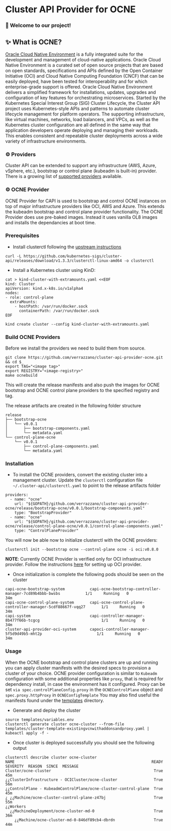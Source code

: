 
# Cluster API Provider for OCNE

### 👋 Welcome to our project! 

## ✨ What is OCNE?

[Oracle Cloud Native Environment](https://docs.oracle.com/en/operating-systems/olcne/) is a fully integrated suite for the development and management of cloud-native applications. Oracle Cloud Native Environment is a curated set of open source projects that are based on open standards, specifications and APIs defined by the Open Container Initiative (OCI) and Cloud Native Computing Foundation (CNCF) that can be easily deployed, have been tested for interoperability and for which enterprise-grade support is offered. Oracle Cloud Native Environment delivers a simplified framework for installations, updates, upgrades and configuration of key features for orchestrating microservices.
Started by the Kubernetes Special Interest Group (SIG) Cluster Lifecycle, the Cluster API project uses Kubernetes-style APIs and patterns to automate cluster lifecycle management for platform operators. The supporting infrastructure, like virtual machines, networks, load balancers, and VPCs, as well as the Kubernetes cluster configuration are all defined in the same way that application developers operate deploying and managing their workloads. This enables consistent and repeatable cluster deployments across a wide variety of infrastructure environments.

### ⚙️ Providers

Cluster API can be extended to support any infrastructure (AWS, Azure, vSphere, etc.), bootstrap or control plane (kubeadm is built-in) provider. There is a growing list of [supported providers](https://cluster-api.sigs.k8s.io/reference/providers.html) available.

### ⚙️ OCNE Provider

OCNE Provider for CAPI is used to bootstrap and control OCNE instances on top of major infrastructure providers like OCI, AWS and Azure. This extends the kubeadm bootstrap and  control plane provider functionality.
The OCNE Provider does use pre-baked images. Instead it uses vanilla OL8 images and installs the dependancies at boot time. 

### Prerequisites

* Install clusterctl following the [upstream instructions](https://cluster-api.sigs.k8s.io/user/quick-start.html#install-clusterctl)
```
curl -L https://github.com/kubernetes-sigs/cluster-api/releases/download/v1.3.3/clusterctl-linux-amd64 -o clusterctl
```

* Install a Kubernetes cluster using KinD:
```
cat > kind-cluster-with-extramounts.yaml <<EOF
kind: Cluster
apiVersion: kind.x-k8s.io/v1alpha4
nodes:
- role: control-plane
  extraMounts:
    - hostPath: /var/run/docker.sock
      containerPath: /var/run/docker.sock
EOF

kind create cluster --config kind-cluster-with-extramounts.yaml
```

### Build OCNE Providers

Before we install the providers we need to build them from source. 

```shell
git clone https://github.com/verrazzano/cluster-api-provider-ocne.git && cd $_
export TAG="<image tag>"
export REGISTRY="<image-registry>"
make ocnebuild
```

This will create the release manifests and also push the images for OCNE bootstrap and OCNE control plane providers to the specified registry and tag. 

The release artifacts are created in the following folder structure 

```shell
release
├── bootstrap-ocne
│   └── v0.0.1
│       ├── bootstrap-components.yaml
│       └── metadata.yaml
└── control-plane-ocne
    └── v0.0.1
        ├── control-plane-components.yaml
        └── metadata.yaml
```

### Installation

* To install the OCNE providers, convert the existing cluster into a management cluster. Update the `clusterctl` configuration file `~/.cluster-api/clusterctl.yaml` to point to the release artifacts folder

```shell
providers:
  - name: "ocne"
    url: "${GOPATH}/github.com/verrazzano/cluster-api-provider-ocne/release/bootstrap-ocne/v0.0.1/bootstrap-components.yaml"
    type: "BootstrapProvider"
  - name: "ocne"
    url: "${GOPATH}/github.com/verrazzano/cluster-api-provider-ocne/release/control-plane-ocne/v0.0.1/control-plane-components.yaml"
    type: "ControlPlaneProvider"
```

You will now be able now to initialize clusterctl with the OCNE providers:

```
clusterctl init --bootstrap ocne --control-plane ocne -i oci:v0.8.0
```

**NOTE**: Currently OCNE Provider is verified only for OCI infrastructure provider. Follow the instructions [here](https://oracle.github.io/cluster-api-provider-oci/gs/install-cluster-api.html) for setting up OCI provider.

* Once initialization is complete the following pods should be seen on the cluster 
```shell
capi-ocne-bootstrap-system           capi-ocne-bootstrap-controller-manager-7cd89b4bbb-bwsbs           1/1     Running   0              34m
capi-ocne-control-plane-system       capi-ocne-control-plane-controller-manager-5cdf88667f-vqq27       1/1     Running   0              34m
capi-system                          capi-controller-manager-8b477f66b-tcgcg                           1/1     Running   0              34m
cluster-api-provider-oci-system      capoci-controller-manager-5f5d9d49b5-mht2p                        1/1     Running   0              34m
```

### Usage 

When the OCNE bootstrap and control plane clusters are up and running you can apply cluster manifests with the desired specs  to provision a cluster of your choice.
OCNE provider configuration is similar to `Kubeadm` configuration with some additional properties like `proxy`, that is required for dependency install, in case the environment has it configured. Proxy can be set ```via spec.controlPlaneConfig.proxy``` in the `OCNEControlPlane` object and `spec.proxy.httpProxy` in `OCNEConfigTemplate`
You may also find useful the manifests found under the [templates](./templates/) directory.

* Generate and deploy the cluster
```shell
source templates/variables.env
clusterctl generate cluster ocne-cluster --from-file templates/cluster-template-existingvcnwithaddonsandproxy.yaml | kubeactl apply -f -
```

* Once cluster is deployed successfully you should see the following output
```shell
clusterctl describe cluster ocne-cluster
NAME                                                            READY  SEVERITY  REASON  SINCE  MESSAGE
Cluster/ocne-cluster                                             True                     45m
¿¿ClusterInfrastructure - OCICluster/ocne-cluster                True                     56m
¿¿ControlPlane - KubeadmControlPlane/ocne-cluster-control-plane  True                     45m
¿ ¿¿Machine/ocne-cluster-control-plane-z47bj                     True                     55m
¿¿Workers
  ¿¿MachineDeployment/ocne-cluster-md-0                          True                     36m
    ¿¿Machine/ocne-cluster-md-0-846df89cb4-dbrdn                 True                     44m
```


